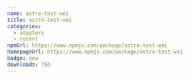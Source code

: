 ```yaml
---
name: astro-test-wei
title: astro-test-wei
categories:
  - adapters
  - recent
npmUrl: https://www.npmjs.com/package/astro-test-wei
homepageUrl: https://www.npmjs.com/package/astro-test-wei
badge: new
downloads: 793
---
```

